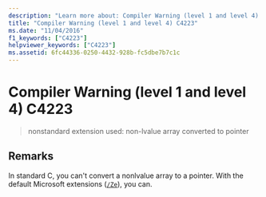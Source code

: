 ```yaml
---
description: "Learn more about: Compiler Warning (level 1 and level 4) C4223"
title: "Compiler Warning (level 1 and level 4) C4223"
ms.date: "11/04/2016"
f1_keywords: ["C4223"]
helpviewer_keywords: ["C4223"]
ms.assetid: 6fc44336-0250-4432-928b-fc5dbe7b7c1c
---
```

# Compiler Warning (level 1 and level 4) C4223

> nonstandard extension used: non-lvalue array converted to pointer

## Remarks

In standard C, you can't convert a nonlvalue array to a pointer. With the default Microsoft extensions ([`/Ze`](../../build/reference/za-ze-disable-language-extensions.md)), you can.
